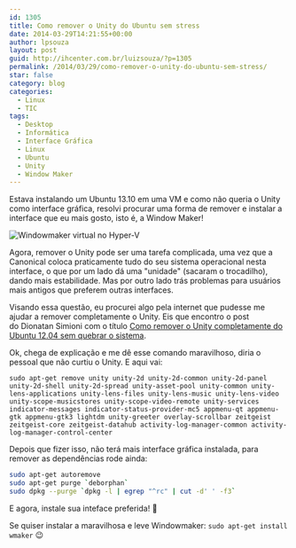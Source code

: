 ```yaml
---
id: 1305
title: Como remover o Unity do Ubuntu sem stress
date: 2014-03-29T14:21:55+00:00
author: lpsouza
layout: post
guid: http://ihcenter.com.br/luizsouza/?p=1305
permalink: /2014/03/29/como-remover-o-unity-do-ubuntu-sem-stress/
star: false
category: blog
categories:
  - Linux
  - TIC
tags:
  - Desktop
  - Informática
  - Interface Gráfica
  - Linux
  - Ubuntu
  - Unity
  - Window Maker
---
```

Estava instalando um Ubuntu 13.10 em uma VM e como não queria o Unity como interface gráfica, resolvi procurar uma forma de remover e instalar a interface que eu mais gosto, isto é, a Window Maker!

![Windowmaker virtual no Hyper-V](https://luizsouza.com.br/wp-content/uploads/2014/03/windowmaker.png)

Agora, remover o Unity pode ser uma tarefa complicada, uma vez que a Canonical coloca praticamente tudo do seu sistema operacional nesta interface, o que por um lado dá uma "unidade" (sacaram o trocadilho), dando mais estabilidade. Mas por outro lado trás problemas para usuários mais antigos que preferem outras interfaces.

Visando essa questão, eu procurei algo pela internet que pudesse me ajudar a remover completamente o Unity. Eis que encontro o post do Dionatan Simioni com o título [Como remover o Unity completamente do Ubuntu 12.04 sem quebrar o sistema](http://www.diolinux.com.br/2013/04/omo-remover-o-unity-completamente-do-ubuntu-sem-quebrar-o-sistema.html "Como remover o Unity completamente do Ubuntu 12.04 sem quebrar o sistema").

Ok, chega de explicação e me dê esse comando maravilhoso, diria o pessoal que não curtiu o Unity. E aqui vai:

`sudo apt-get remove unity unity-2d unity-2d-common unity-2d-panel unity-2d-shell unity-2d-spread unity-asset-pool unity-common unity-lens-applications unity-lens-files unity-lens-music unity-lens-video unity-scope-musicstores unity-scope-video-remote unity-services indicator-messages indicator-status-provider-mc5 appmenu-qt appmenu-gtk appmenu-gtk3 lightdm unity-greeter overlay-scrollbar zeitgeist zeitgeist-core zeitgeist-datahub activity-log-manager-common activity-log-manager-control-center`

Depois que fizer isso, não terá mais interface gráfica instalada, para remover as dependências rode ainda:

```sh
sudo apt-get autoremove
sudo apt-get purge `deborphan`
sudo dpkg --purge `dpkg -l | egrep "^rc" | cut -d' ' -f3`
```

E agora, instale sua inteface preferida! 🙂

Se quiser instalar a maravilhosa e leve Windowmaker: `sudo apt-get install wmaker` 😉
